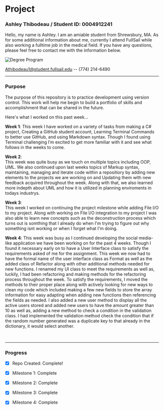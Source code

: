 # Project
### Ashley Thibodeau / Student ID: 0004912241 
 Hello, my name is Ashley. I am an amiable student from Shrewsbury, MA. As for some additional information about me, currently I attend FullSail while also working a fulltime job in the medical field. If you have any questions, please feel free to contact me with the information below.


![Degree Program](https://img.shields.io/badge/degree-web%20design%20%26%20development-blue.svg)


Athibodeau1@student.fullsail.edu -- (774) 214-6490 


---
### Purpose

The purpose of this repository is to practice development using version control. This work will help me begin to build a portfolio of skills and accomplishment that can be shared in the future. 

Here's what I worked on this past week...

**Week 1**: This week I have worked on a variety of tasks from making a C# project, Creating a GitHub student account, Learning Terminal Commands to better use GitHub, and using Markdown syntax. Though I found using Terminal challenging I’m excited to get more familiar with it and see what follows in the weeks to come. 

**Week 2**:    
This week was quite busy as we touch on multiple topics including OOP, UML. We also continued upon last weeks topics of Markup syntax, maintaining, managing and iterate code within a repositiory by adding new elements to the projects we are working on and Updating them with new feedback acquired throughout the week. Along with that, we also learned more indepth about UML and how it is utilized in planning enviroments in todays industrys.  

**Week 3**:    
This week I worked on continuing the project milestone while adding File I/O to my project. Along with working on File I/O integration to my project I was also able to learn new concepts such as the deconstruction process which turns out is somthing that I already do when I'm trying to figure out why something isnt working or when I forget what I'm doing. 

**Week 4**:   This week was busy as I continued developing the social media-like application we have been working on for the past 4 weeks. Though I found it necessary early on to have a User Interface class to satisfy the requirements asked of me for the assignment. This week we now had to have the formal name of the user interface class as Format as well as the added class of Refactor along with other additional methods needed for new functions. I renamed my UI class to meet the requirements as well as, luckily, I had been refactoring and making methods for the refactoring process throughout the week. To satisfy the requirements, I moved the methods to their proper place along with actively looking for new ways to clean my code which included making a few new fields to store the array information for easy adapting when adding new functions then referencing the fields as needed. I also added a new user method to display all the active users stored and added new users to have the amount greater than 10 as well as, adding a new method to check a condition in the validation class. I had implemented the validation method check the condition that if the random number generated was a duplicate key to that already in the dictionary, it would select another.  


<br>

---
### Progress

- [X] Repo Created: Complete! 
- [X] Milestone 1: Complete
- [X] Milestone 2: Complete 
- [X] Milestone 3: Complete
- [X] Milestone 4: Complete






